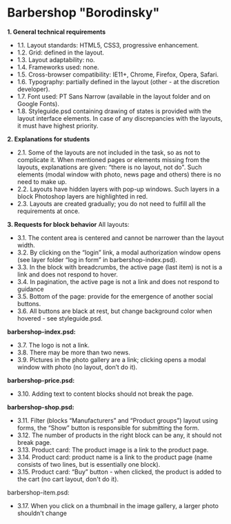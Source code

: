 # Barbershop "Borodinsky"

**1. General technical requirements**
- 1.1. Layout standards: HTML5, CSS3, progressive enhancement.
- 1.2. Grid: defined in the layout.
- 1.3. Layout adaptability: no.
- 1.4. Frameworks used: none.
- 1.5. Cross-browser compatibility: IE11+, Chrome, Firefox, Opera, Safari.
- 1.6. Typography: partially defined in the layout (other - at the discretion
developer).
- 1.7. Font used: PT Sans Narrow (available in the layout folder and on Google
Fonts).
- 1.8. Styleguide.psd containing drawing of states is provided with the layout
interface elements. In case of any discrepancies with the layouts, it must have
highest priority.

**2. Explanations for students**
- 2.1. Some of the layouts are not included in the task, so as not to complicate it. When mentioned
pages or elements missing from the layouts, explanations are given: “there is no layout, not
do". Such elements (modal window with photo, news page and
others) there is no need to make up.
- 2.2. Layouts have hidden layers with pop-up windows. Such layers in a block
Photoshop layers are highlighted in red.
- 2.3. Layouts are created gradually; you do not need to fulfill all the requirements at once.

**3. Requests for block behavior**
All layouts:
- 3.1. The content area is centered and cannot be narrower than the layout width.
- 3.2. By clicking on the “login” link, a modal authorization window opens (see
layer folder “log in form” in barbershop-index.psd).
- 3.3. In the block with breadcrumbs, the active page (last item) is not
is a link and does not respond to hover.
- 3.4. In pagination, the active page is not a link and does not respond to
guidance
- 3.5. Bottom of the page: provide for the emergence of another social
buttons.
- 3.6. All buttons are black at rest, but change background color when hovered - see
styleguide.psd.

**barbershop-index.psd:**
- 3.7. The logo is not a link.
- 3.8. There may be more than two news.
- 3.9. Pictures in the photo gallery are a link; clicking opens a modal window with
photo (no layout, don’t do it).

**barbershop-price.psd:**
- 3.10. Adding text to content blocks should not break the page.

**barbershop-shop.psd:**
- 3.11. Filter (blocks “Manufacturers” and “Product groups”) layout using
forms, the “Show” button is responsible for submitting the form.
- 3.12. The number of products in the right block can be any, it should not break
page.
- 3.13. Product card: The product image is a link to the product page.
- 3.14. Product card: product name is a link to the product page (name
consists of two lines, but is essentially one block).
- 3.15. Product card: “Buy” button - when clicked, the product is added to the cart
(no cart layout, don't do it).

barbershop-item.psd:
- 3.17. When you click on a thumbnail in the image gallery, a larger photo
shouldn't change

